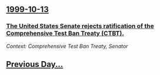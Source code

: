 ## [1999-10-13](/news/1999/10/13/index.md)

### [ The United States Senate rejects ratification of the Comprehensive Test Ban Treaty (CTBT).](/news/1999/10/13/the-united-states-senate-rejects-ratification-of-the-comprehensive-test-ban-treaty-ctbt.md)
_Context: Comprehensive Test Ban Treaty, Senator_

## [Previous Day...](/news/1999/10/12/index.md)

